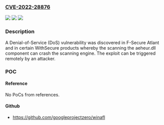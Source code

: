 ### [CVE-2022-28876](https://cve.mitre.org/cgi-bin/cvename.cgi?name=CVE-2022-28876)
![](https://img.shields.io/static/v1?label=Product&message=All%20F-Secure%20%26%20WithSecure%20endpoint%20protection%20products%20for%20Windows%20and%20Mac.%20F-Secure%20Linux%20Security%20(32-bit).%20%20F-Secure%20Linux%20Security%20(64-bit).%20%20F-Secure%20Atlant.%20WithSecure%20Cloud%20Protection%20for%20Salesforce%20%26%20WithSecure%20Collaboration%20Protection&color=blue)
![](https://img.shields.io/static/v1?label=Version&message=%3D%20All%20Version%20%20&color=brighgreen)
![](https://img.shields.io/static/v1?label=Vulnerability&message=Denial-of-Service%20(DoS)%20Vulnerability%20&color=brighgreen)

### Description

A Denial-of-Service (DoS) vulnerability was discovered in F-Secure Atlant and in certain WithSecure products whereby the scanning the aeheur.dll component can crash the scanning engine. The exploit can be triggered remotely by an attacker.

### POC

#### Reference
No PoCs from references.

#### Github
- https://github.com/googleprojectzero/winafl

